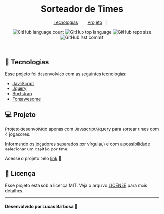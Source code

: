 <h1 align="center">
    Sorteador de Times
</h1>

<p align="center">
  <a href="#-tecnologias">Tecnologias</a>&nbsp;&nbsp;&nbsp;|&nbsp;&nbsp;&nbsp;
  <a href="#-projeto">Projeto</a>&nbsp;&nbsp;&nbsp;|&nbsp;&nbsp;&nbsp;
</p>

<p align="center">
  <img alt="GitHub language count" src="https://img.shields.io/github/languages/count/lucasbars/Sorteador">
  <img alt="GitHub top language" src="https://img.shields.io/github/languages/top/lucasbars/Sorteador">
  <img alt="GitHub repo size" src="https://img.shields.io/github/repo-size/lucasbars/Sorteador">
  <img alt="GitHub last commit" src="https://img.shields.io/github/last-commit/lucasbars/Sorteador">
</p>

<br>

## 🚀 Tecnologias

Esse projeto foi desenvolvido com as seguintes tecnologias:

- [JavaScript](https://jquery.com/)
- [Jquery](https://jquery.com/)
- [Bootstrap](https://getbootstrap.com/)
- [Fontawesome](https://fontawesome.com/)


## 💻 Projeto

Projeto desenvolvido apenas com Javascript/Jquery para sortear times com 4 jogadores.

Informando os jogadores separados por vírgula(,) e com a possibilidade selecionar um capitão
por time.

Acesse o projeto pelo [link](https://lucasbars.github.io/Sorteador/) 💜

## 📝 Licença

Esse projeto está sob a licença MIT. Veja o arquivo [LICENSE](LICENSE.md) para mais detalhes.

---

#### Desenvolvido por Lucas Barbosa 💜